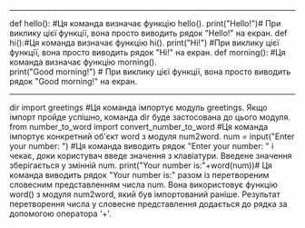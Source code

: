 ************************
def hello(): #Ця команда визначає функцію hello().
 print("Hello!")# При виклику цієї функції, вона просто виводить рядок "Hello!" на екран.
def hi():#Ця команда визначає функцію hi().
 print("Hi!") #При виклику цієї функції, вона просто виводить рядок "Hi!" на екран.
def morning(): #Ця команда визначає функцію morning().      
 print("Good morning!") # При виклику цієї функції, вона просто виводить рядок "Good morning!" на екран.
**************
dir import greetings #Ця команда імпортує модуль greetings. Якщо імпорт пройде успішно, команда dir буде застосована до цього модуля.
from number_to_word import convert_number_to_word #Ця команда імпортує конкретний об'єкт word з модуля num2word.
num = input("Enter your number: ") #Ця команда виводить рядок "Enter your number: " і чекає, доки користувач введе значення з клавіатури. Введене значення зберігається у змінній num.
print("Your number is:"+word(num))# Ця команда виводить рядок "Your number is:" разом із перетвореним словесним представленням числа num. Вона використовує функцію word() з модуля num2word, який був імпортований раніше. Результат перетворення числа у словесне представлення додається до рядка за допомогою оператора '+'.
